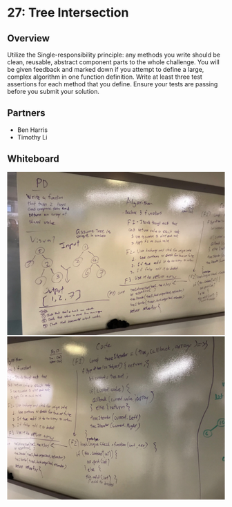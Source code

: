 # 27: Tree Intersection
## Overview
Utilize the Single-responsibility principle: any methods you write should be clean, reusable, abstract component parts to the whole challenge. You will be given feedback and marked down if you attempt to define a large, complex algorithm in one function definition. Write at least three test assertions for each method that you define. Ensure your tests are passing before you submit your solution.

## Partners
* Ben Harris
* Timothy Li

## Whiteboard
![whiteboard1](./images/whiteboard1.JPG)
![whiteboard2](./images/whiteboard2.JPG)
